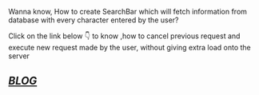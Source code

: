 Wanna know, How to create SearchBar which will fetch information from database with every character entered by the user?

Click on the link below 👇 to know ,how to cancel previous request and execute new request made by the user, without giving extra load onto the server 
## *[BLOG](https://mayurkeswani.hashnode.dev/optimize-api-calls-via-axios-canceltoken)*